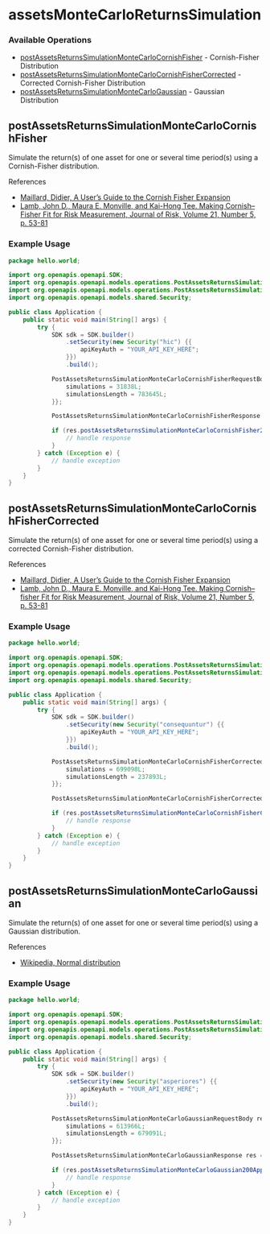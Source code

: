 # assetsMonteCarloReturnsSimulation

### Available Operations

* [postAssetsReturnsSimulationMonteCarloCornishFisher](#postassetsreturnssimulationmontecarlocornishfisher) - Cornish-Fisher Distribution
* [postAssetsReturnsSimulationMonteCarloCornishFisherCorrected](#postassetsreturnssimulationmontecarlocornishfishercorrected) - Corrected Cornish-Fisher Distribution
* [postAssetsReturnsSimulationMonteCarloGaussian](#postassetsreturnssimulationmontecarlogaussian) - Gaussian Distribution

## postAssetsReturnsSimulationMonteCarloCornishFisher

Simulate the return(s) of one asset for one or several time period(s) using a Cornish-Fisher distribution.

References
* [Maillard, Didier, A User’s Guide to the Cornish Fisher Expansion](https://papers.ssrn.com/sol3/papers.cfm?abstract_id=1997178)
* [Lamb, John D., Maura E. Monville, and Kai-Hong Tee. Making Cornish–Fisher Fit for Risk Measurement, Journal of Risk, Volume 21, Number 5, p. 53-81](http://doi.org/10.21314/JOR.2019.408)


### Example Usage

```java
package hello.world;

import org.openapis.openapi.SDK;
import org.openapis.openapi.models.operations.PostAssetsReturnsSimulationMonteCarloCornishFisherRequestBody;
import org.openapis.openapi.models.operations.PostAssetsReturnsSimulationMonteCarloCornishFisherResponse;
import org.openapis.openapi.models.shared.Security;

public class Application {
    public static void main(String[] args) {
        try {
            SDK sdk = SDK.builder()
                .setSecurity(new Security("hic") {{
                    apiKeyAuth = "YOUR_API_KEY_HERE";
                }})
                .build();

            PostAssetsReturnsSimulationMonteCarloCornishFisherRequestBody req = new PostAssetsReturnsSimulationMonteCarloCornishFisherRequestBody(9280.82, 6082.53, 7044.15, 5966.56) {{
                simulations = 31838L;
                simulationsLength = 783645L;
            }};            

            PostAssetsReturnsSimulationMonteCarloCornishFisherResponse res = sdk.assetsMonteCarloReturnsSimulation.postAssetsReturnsSimulationMonteCarloCornishFisher(req);

            if (res.postAssetsReturnsSimulationMonteCarloCornishFisher200ApplicationJSONObject != null) {
                // handle response
            }
        } catch (Exception e) {
            // handle exception
        }
    }
}
```

## postAssetsReturnsSimulationMonteCarloCornishFisherCorrected

Simulate the return(s) of one asset for one or several time period(s) using a corrected Cornish-Fisher distribution.

References
* [Maillard, Didier, A User’s Guide to the Cornish Fisher Expansion](https://papers.ssrn.com/sol3/papers.cfm?abstract_id=1997178)
* [Lamb, John D., Maura E. Monville, and Kai-Hong Tee. Making Cornish–fisher Fit for Risk Measurement, Journal of Risk, Volume 21, Number 5, p. 53-81](http://doi.org/10.21314/JOR.2019.408)


### Example Usage

```java
package hello.world;

import org.openapis.openapi.SDK;
import org.openapis.openapi.models.operations.PostAssetsReturnsSimulationMonteCarloCornishFisherCorrectedRequestBody;
import org.openapis.openapi.models.operations.PostAssetsReturnsSimulationMonteCarloCornishFisherCorrectedResponse;
import org.openapis.openapi.models.shared.Security;

public class Application {
    public static void main(String[] args) {
        try {
            SDK sdk = SDK.builder()
                .setSecurity(new Security("consequuntur") {{
                    apiKeyAuth = "YOUR_API_KEY_HERE";
                }})
                .build();

            PostAssetsReturnsSimulationMonteCarloCornishFisherCorrectedRequestBody req = new PostAssetsReturnsSimulationMonteCarloCornishFisherCorrectedRequestBody(5000.26, 6214.79, 503.7, 5772.29) {{
                simulations = 699098L;
                simulationsLength = 237893L;
            }};            

            PostAssetsReturnsSimulationMonteCarloCornishFisherCorrectedResponse res = sdk.assetsMonteCarloReturnsSimulation.postAssetsReturnsSimulationMonteCarloCornishFisherCorrected(req);

            if (res.postAssetsReturnsSimulationMonteCarloCornishFisherCorrected200ApplicationJSONObject != null) {
                // handle response
            }
        } catch (Exception e) {
            // handle exception
        }
    }
}
```

## postAssetsReturnsSimulationMonteCarloGaussian

Simulate the return(s) of one asset for one or several time period(s) using a Gaussian distribution.

References
* [Wikipedia, Normal distribution](https://en.wikipedia.org/wiki/Normal_distribution)


### Example Usage

```java
package hello.world;

import org.openapis.openapi.SDK;
import org.openapis.openapi.models.operations.PostAssetsReturnsSimulationMonteCarloGaussianRequestBody;
import org.openapis.openapi.models.operations.PostAssetsReturnsSimulationMonteCarloGaussianResponse;
import org.openapis.openapi.models.shared.Security;

public class Application {
    public static void main(String[] args) {
        try {
            SDK sdk = SDK.builder()
                .setSecurity(new Security("asperiores") {{
                    apiKeyAuth = "YOUR_API_KEY_HERE";
                }})
                .build();

            PostAssetsReturnsSimulationMonteCarloGaussianRequestBody req = new PostAssetsReturnsSimulationMonteCarloGaussianRequestBody(9342.14, 2672.62) {{
                simulations = 613966L;
                simulationsLength = 679091L;
            }};            

            PostAssetsReturnsSimulationMonteCarloGaussianResponse res = sdk.assetsMonteCarloReturnsSimulation.postAssetsReturnsSimulationMonteCarloGaussian(req);

            if (res.postAssetsReturnsSimulationMonteCarloGaussian200ApplicationJSONObject != null) {
                // handle response
            }
        } catch (Exception e) {
            // handle exception
        }
    }
}
```
